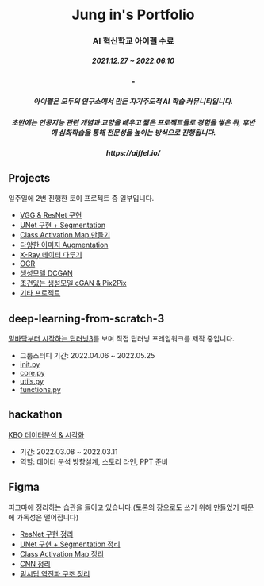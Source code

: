 <h1 align="center"> <br>Jung in's Portfolio</h1>
<h3 align="center">AI 혁신학교 아이펠 수료</h3>
<h5 align="center">  2021.12.27 ~ 2022.06.10 </h5>
<h3 align="center">-</h3>

<h5 align="center">아이펠은 모두의 연구소에서 만든 자기주도적 AI 학습 커뮤니티입니다.
<h5 align="center">초반에는 인공지능 관련 개념과 교양을 배우고 짧은 프로젝트들로 경험을 쌓은 뒤, 후반에 심화학습을 통해 전문성을 높이는 방식으로 진행됩니다.
<h5 align="center">https://aiffel.io/   
     
     
  

</div>

## Projects
  일주일에 2번 진행한 토이 프로젝트 중 일부입니다.
  
  - [VGG & ResNet 구현](https://github.com/Jungin1020/Aiffel/blob/main/2022_03_17_GD_2_resnet_34ipynb.ipynb)
  - [UNet 구현 + Segmentation](https://github.com/Jungin1020/Aiffel/blob/main/2022_04_04_GD_10_segmentation.ipynb)
  - [Class Activation Map 만들기](https://github.com/Jungin1020/Aiffel/blob/main/2022_04_02_GD_6_CAM.ipynb)
  - [다양한 이미지 Augmentation](https://github.com/Jungin1020/Aiffel/blob/main/22_03_27_GD_4_cutmix_final.ipynb)
  - [X-Ray 데이터 다루기](https://github.com/Jungin1020/Aiffel/blob/main/2022_02_03_exp_9_lung_x_ray.ipynb)
  - [OCR](https://github.com/Jungin1020/Aiffel/blob/main/2022_04_07_GD_12_OCR.ipynb)
  - [생성모델 DCGAN](https://github.com/Jungin1020/Aiffel/blob/main/2022_02_13_DCGAN_CIFAR10.ipynb)
  - [조건있는 생성모델 cGAN & Pix2Pix](https://github.com/Jungin1020/Aiffel/blob/main/2022_03_14_exp_17_pix2pix.ipynb)
  - [기타 프로젝트](https://github.com/Jungin1020/Aiffel)
  
  
  
## deep-learning-from-scratch-3
  [밑바닥부터 시작하는 딥러닝3](http://www.kyobobook.co.kr/product/detailViewKor.laf?mallGb=KOR&ejkGb=KOR&barcode=9791162243596)를 보며 직접 딥러닝 프레임워크를 제작 중입니다.
  - 그룹스터디 기간: 2022.04.06 ~ 2022.05.25
  - [init.py](https://github.com/Jungin1020/Aiffel/blob/main/dezero/__init__.py)
  - [core.py](https://github.com/Jungin1020/Aiffel/blob/main/dezero/core.py)
  - [utils.py](https://github.com/Jungin1020/Aiffel/blob/main/dezero/utils.py)
  - [functions.py](https://github.com/Jungin1020/Aiffel/blob/main/dezero/functions.py)
  
  
## hackathon
  [KBO 데이터분석 & 시각화](https://github.com/Jungin1020/Aiffel/blob/main/kbo_datathon_11th.ipynb)
  - 기간: 2022.03.08 ~ 2022.03.11
  - 역할: 데이터 분석 방향설계, 스토리 라인, PPT 준비
  
  
## Figma
  피그마에 정리하는 습관을 들이고 있습니다.(토론의 장으로도 쓰기 위해 만들었기 때문에 가독성은 떨어집니다)
  - [ResNet 구현 정리](https://www.figma.com/file/Lg5fATrObCkthYPzKMQLHk/Resnet-%EA%B5%AC%ED%98%84%ED%95%98%EA%B8%B0?node-id=0%3A1)
  - [UNet 구현 + Segmentation 정리](https://www.figma.com/file/91fZ6JLUeSPWcKNJKRXAD1/2022.03.31_GD_Segmentation?node-id=0%3A1)
  - [Class Activation Map 정리](https://www.figma.com/file/rawyngNS0kFVwQTILchUhc/CAM---Explainable-Artificial-Intelligence?node-id=0%3A1)
  - [CNN 정리](https://www.figma.com/file/9TT52WPvn9LhPrZAg2YFNO/2022.02.06_cs321n_CNN?node-id=0%3A1)
  - [밑시딥 역전파 구조 정리](https://www.figma.com/file/qLV8FXfKDV6D6tQXDdj7Z5/StarDeep?node-id=0%3A1)
